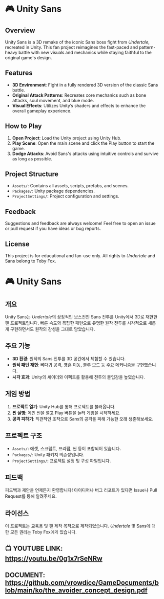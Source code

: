 # 🎮 Unity Sans

## Overview
Unity Sans is a 3D remake of the iconic Sans boss fight from *Undertale*, recreated in Unity. This fan project reimagines the fast-paced and pattern-heavy battle with new visuals and mechanics while staying faithful to the original game's design.

## Features
- **3D Environment**: Fight in a fully rendered 3D version of the classic Sans battle.
- **Original Attack Patterns**: Recreates core mechanics such as bone attacks, soul movement, and blue mode.
- **Visual Effects**: Utilizes Unity’s shaders and effects to enhance the overall gameplay experience.

## How to Play
1. **Open Project**: Load the Unity project using Unity Hub.
2. **Play Scene**: Open the main scene and click the Play button to start the game.
3. **Dodge Attacks**: Avoid Sans's attacks using intuitive controls and survive as long as possible.

## Project Structure
- `Assets/`: Contains all assets, scripts, prefabs, and scenes.
- `Packages/`: Unity package dependencies.
- `ProjectSettings/`: Project configuration and settings.

## Feedback
Suggestions and feedback are always welcome! Feel free to open an issue or pull request if you have ideas or bug reports.

## License
This project is for educational and fan-use only. All rights to *Undertale* and Sans belong to Toby Fox.

# 🎮 Unity Sans

## 개요
Unity Sans는 *Undertale*의 상징적인 보스전인 Sans 전투를 Unity에서 3D로 재현한 팬 프로젝트입니다. 빠른 속도와 복잡한 패턴으로 유명한 원작 전투를 시각적으로 새롭게 구현하면서도 원작의 감성을 그대로 담았습니다.

## 주요 기능
- **3D 환경**: 원작의 Sans 전투를 3D 공간에서 체험할 수 있습니다.
- **원작 패턴 재현**: 뼈다귀 공격, 영혼 이동, 블루 모드 등 주요 메커니즘을 구현했습니다.
- **시각 효과**: Unity의 셰이더와 이펙트를 활용해 전투의 몰입감을 높였습니다.

## 게임 방법
1. **프로젝트 열기**: Unity Hub를 통해 프로젝트를 불러옵니다.
2. **씬 실행**: 메인 씬을 열고 Play 버튼을 눌러 게임을 시작하세요.
3. **공격 피하기**: 직관적인 조작으로 Sans의 공격을 피해 가능한 오래 생존해보세요.

## 프로젝트 구조
- `Assets/`: 에셋, 스크립트, 프리팹, 씬 등이 포함되어 있습니다.
- `Packages/`: Unity 패키지 의존성입니다.
- `ProjectSettings/`: 프로젝트 설정 및 구성 파일입니다.

## 피드백
피드백과 제안을 언제든지 환영합니다! 아이디어나 버그 리포트가 있다면 Issue나 Pull Request를 통해 알려주세요.

## 라이선스
이 프로젝트는 교육용 및 팬 제작 목적으로 제작되었습니다. *Undertale* 및 Sans에 대한 모든 권리는 Toby Fox에게 있습니다.

## 📺 YOUTUBE LINK: https://youtu.be/0g1x7rSeNRw
## DOCUMENT: https://github.com/vrowdice/GameDocuments/blob/main/ko/the_avoider_concept_design.pdf
